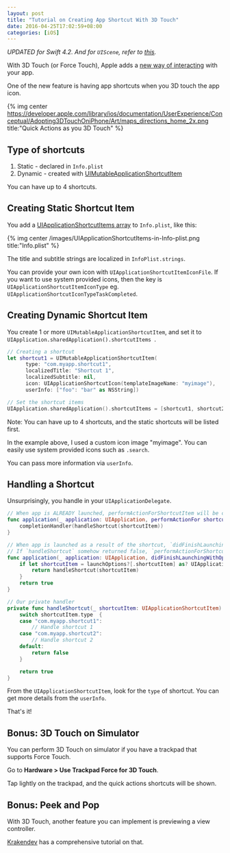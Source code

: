 ```yaml
---
layout: post
title: "Tutorial on Creating App Shortcut With 3D Touch"
date: 2016-04-25T17:02:59+08:00
categories: [iOS]
---
```


_UPDATED for Swift 4.2. And for `UIScene`, refer to [this](/2020/10/10/how-to-handle-3d-touch-shortcut-for-uiscene/)._

With 3D Touch (or Force Touch), Apple adds a [new way of interacting](https://developer.apple.com/library/ios/documentation/UserExperience/Conceptual/Adopting3DTouchOniPhone/) with your app.

One of the new feature is having app shortcuts when you 3D touch the app icon.

{% img center https://developer.apple.com/library/ios/documentation/UserExperience/Conceptual/Adopting3DTouchOniPhone/Art/maps_directions_home_2x.png title:"Quick Actions as you 3D Touch" %}

## Type of shortcuts

1. Static - declared in `Info.plist`
2. Dynamic - created with [UIMutableApplicationShortcutItem](https://developer.apple.com/library/ios/documentation/UIKit/Reference/UIMutableApplicationShortcutItem_class/)

You can have up to 4 shortcuts.

## Creating Static Shortcut Item

You add a [UIApplicationShortcutItems array](https://developer.apple.com/library/ios/documentation/General/Reference/InfoPlistKeyReference/Articles/iPhoneOSKeys.html#//apple_ref/doc/uid/TP40009252-SW36) to `Info.plist`, like this:

{% img center /images/UIApplicationShortcutItems-in-Info-plist.png title:"Info.plist" %}

The title and subtitle strings are localized in `InfoPlist.strings`.

You can provide your own icon with `UIApplicationShortcutItemIconFile`. If you want to use system provided icons, then the key is `UIApplicationShortcutItemIconType` eg. `UIApplicationShortcutIconTypeTaskCompleted`.

## Creating Dynamic Shortcut Item

You create 1 or more `UIMutableApplicationShortcutItem`, and set it to `UIApplication.sharedApplication().shortcutItems `.

```swift
// Creating a shortcut
let shortcut1 = UIMutableApplicationShortcutItem(
      type: "com.myapp.shortcut1",
      localizedTitle: "Shortcut 1",
      localizedSubtitle: nil,
      icon: UIApplicationShortcutIcon(templateImageName: "myimage"),
      userInfo: ["foo": "bar" as NSString])

// Set the shortcut items
UIApplication.sharedApplication().shortcutItems = [shortcut1, shortcut2]
```

Note: You can have up to 4 shortcuts, and the static shortcuts will be listed first.

In the example above, I used a custom icon image "myimage". You can easily use system provided icons such as `.search`.

You can pass more information via `userInfo`.

## Handling a Shortcut

Unsurprisingly, you handle in your `UIApplicationDelegate`.

```swift
// When app is ALREADY launched, performActionForShortcutItem will be called
func application(_ application: UIApplication, performActionFor shortcutItem: UIApplicationShortcutItem, completionHandler: @escaping (Bool) -> Void) {
    completionHandler(handleShortcut(shortcutItem))
}

// When app is launched as a result of the shortcut, `didFinishLaunchingWithOptions` will be called
// If `handleShortcut` somehow returned false, `performActionForShortcutItem` will be called subsequently.
func application(_ application: UIApplication, didFinishLaunchingWithOptions launchOptions: [UIApplication.LaunchOptionsKey : Any]? = nil) -> Bool {
    if let shortcutItem = launchOptions?[.shortcutItem] as? UIApplicationShortcutItem {
        return handleShortcut(shortcutItem)
    }
    return true
}

// Our private handler
private func handleShortcut(_ shortcutItem: UIApplicationShortcutItem) -> Bool {
    switch shortcutItem.type  {
    case "com.myapp.shortcut1":
        // Handle shortcut 1
    case "com.myapp.shortcut2":
        // Handle shortcut 2
    default:
        return false
    }

    return true
}
```

From the `UIApplicationShortcutItem`, look for the `type` of shortcut. You can get more details from the `userInfo`.

That's it!

## Bonus: 3D Touch on Simulator

You can perform 3D Touch on simulator if you have a trackpad that supports Force Touch.

Go to **Hardware > Use Trackpad Force for 3D Touch**.

Tap lightly on the trackpad, and the quick actions shortcuts will be shown.

## Bonus: Peek and Pop

With 3D Touch, another feature you can implement is previewing a view controller.

[Krakendev](http://krakendev.io/peek-pop/) has a comprehensive tutorial on that.
